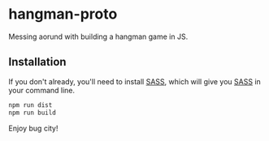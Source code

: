 # hangman-proto

Messing aorund with building a hangman game in JS.

## Installation

If you don't already, you'll need to install [SASS](http://sass-lang.com/install), which will give you [SASS](http://sass-lang.com/install) in your command line.

```sh
npm run dist
npm run build
```

Enjoy bug city!
